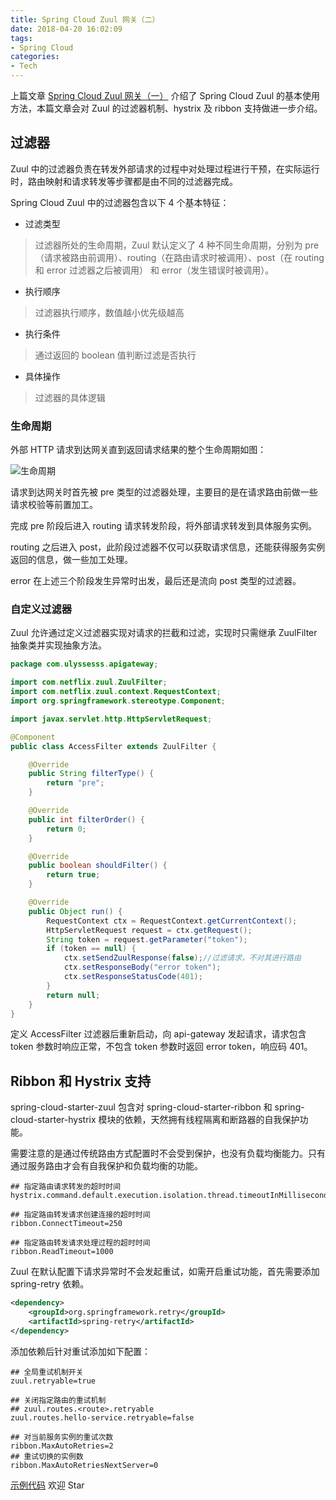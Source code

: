 ```yaml
---
title: Spring Cloud Zuul 网关（二）
date: 2018-04-20 16:02:09
tags:
- Spring Cloud
categories:
- Tech
---
```


上篇文章 [Spring Cloud Zuul 网关（一）](http://blog.ulyssesss.com/2018/04/17/Spring-Cloud-Zuul-%E7%BD%91%E5%85%B3%EF%BC%88%E4%B8%80%EF%BC%89/) 介绍了 Spring Cloud Zuul 的基本使用方法，本篇文章会对 Zuul 的过滤器机制、hystrix 及 ribbon 支持做进一步介绍。





<!-- more -->

## 过滤器

Zuul 中的过滤器负责在转发外部请求的过程中对处理过程进行干预，在实际运行时，路由映射和请求转发等步骤都是由不同的过滤器完成。

Spring Cloud Zuul 中的过滤器包含以下 4 个基本特征：

* 过滤类型

> 过滤器所处的生命周期，Zuul 默认定义了 4 种不同生命周期，分别为 pre（请求被路由前调用）、routing（在路由请求时被调用）、post（在 routing 和 error 过滤器之后被调用） 和 error（发生错误时被调用）。

* 执行顺序

> 过滤器执行顺序，数值越小优先级越高

* 执行条件

> 通过返回的 boolean 值判断过滤是否执行

* 具体操作

> 过滤器的具体逻辑



### 生命周期

外部 HTTP 请求到达网关直到返回请求结果的整个生命周期如图：

![生命周期](http://ofu79o924.bkt.clouddn.com/201804201.png)

请求到达网关时首先被 pre 类型的过滤器处理，主要目的是在请求路由前做一些请求校验等前置加工。

完成 pre 阶段后进入 routing 请求转发阶段，将外部请求转发到具体服务实例。

routing 之后进入 post，此阶段过滤器不仅可以获取请求信息，还能获得服务实例返回的信息，做一些加工处理。

error 在上述三个阶段发生异常时出发，最后还是流向 post 类型的过滤器。



### 自定义过滤器

Zuul 允许通过定义过滤器实现对请求的拦截和过滤，实现时只需继承 ZuulFilter 抽象类并实现抽象方法。

```java
package com.ulyssesss.apigateway;

import com.netflix.zuul.ZuulFilter;
import com.netflix.zuul.context.RequestContext;
import org.springframework.stereotype.Component;

import javax.servlet.http.HttpServletRequest;

@Component
public class AccessFilter extends ZuulFilter {

    @Override
    public String filterType() {
        return "pre";
    }

    @Override
    public int filterOrder() {
        return 0;
    }

    @Override
    public boolean shouldFilter() {
        return true;
    }

    @Override
    public Object run() {
        RequestContext ctx = RequestContext.getCurrentContext();
        HttpServletRequest request = ctx.getRequest();
        String token = request.getParameter("token");
        if (token == null) {
            ctx.setSendZuulResponse(false);//过滤请求，不对其进行路由
            ctx.setResponseBody("error token");
            ctx.setResponseStatusCode(401);
        }
        return null;
    }
}
```

定义 AccessFilter 过滤器后重新启动，向 api-gateway 发起请求，请求包含 token 参数时响应正常，不包含 token 参数时返回 error token，响应码 401。



## Ribbon 和 Hystrix 支持

spring-cloud-starter-zuul 包含对 spring-cloud-starter-ribbon 和 spring-cloud-starter-hystrix 模块的依赖，天然拥有线程隔离和断路器的自我保护功能。

需要注意的是通过传统路由方式配置时不会受到保护，也没有负载均衡能力。只有通过服务路由才会有自我保护和负载均衡的功能。

```properties
## 指定路由请求转发的超时时间
hystrix.command.default.execution.isolation.thread.timeoutInMilliseconds=10000

## 指定路由转发请求创建连接的超时时间
ribbon.ConnectTimeout=250

## 指定路由转发请求处理过程的超时时间
ribbon.ReadTimeout=1000
```

Zuul 在默认配置下请求异常时不会发起重试，如需开启重试功能，首先需要添加 spring-retry 依赖。

```xml
<dependency>
    <groupId>org.springframework.retry</groupId>
    <artifactId>spring-retry</artifactId>
</dependency>
```

添加依赖后针对重试添加如下配置：

```properties
## 全局重试机制开关
zuul.retryable=true

## 关闭指定路由的重试机制
## zuul.routes.<route>.retryable
zuul.routes.hello-service.retryable=false

## 对当前服务实例的重试次数
ribbon.MaxAutoRetries=2
## 重试切换的实例数
ribbon.MaxAutoRetriesNextServer=0
```



[示例代码](https://github.com/Ulyssesss/spring-cloud-example) 欢迎 Star 